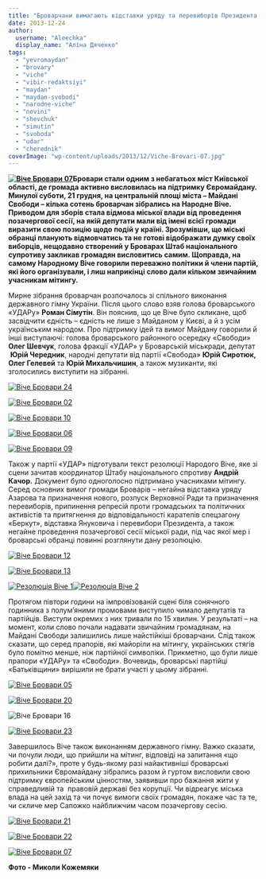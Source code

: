 ```yaml
---
title: "Броварчани вимагають відставки уряду та перевиборів Президента і парламенту"
date: 2013-12-24
author: 
  username: "Aleechka"
  display_name: "Аліна Дяченко"
tags: 
  - "yevromaydan"
  - "brovary"
  - "viche"
  - "vibir-redaktsiyi"
  - "maydan"
  - "maydan-svobodi"
  - "narodne-viche"
  - "novini"
  - "shevchuk"
  - "simutin"
  - "svoboda"
  - "udar"
  - "cherednik"
coverImage: "wp-content/uploads/2013/12/Viche-Brovari-07.jpg"
---
```


**[![Віче Бровари 07](https://mpz.brovary.org/wp-content/uploads/2013/12/Viche-Brovari-07.jpg)](https://mpz.brovary.org/wp-content/uploads/2013/12/Viche-Brovari-07.jpg)Бровари стали одним з небагатьох міст Київської області, де громада активно висловилась на підтримку Євромайдану. Минулої суботи, 21 грудня, на центральній площі міста – Майдані Свободи – кілька сотень броварчан зібрались на Народне Віче. Приводом для зборів стала відмова міської влади від проведення позачергової сесії, на якій депутати мали від імені всієї громади виразити свою позицію щодо подій у країні. Зрозумівши, що міські обранці планують відмовчатись та не готові відображати думку своїх виборців, нещодавно створений у Броварах Штаб національного супротиву закликав громадян висловитись самим. Щоправда, на самому Народному Віче говорили переважно політики й члени партій, які його організували, і лиш наприкінці слово дали кільком звичайним учасникам мітингу.**

Мирне зібрання броварчан розпочалось зі спільного виконання державного гімну України. Після цього слово взяв голова броварського «УДАРу» **Роман Сімутін**. Він пояснив, що це Віче було скликане, щоб засвідчити єдність – єдність не лише з Майданом у Києві, а й з усім українським народом. Про підтримку ідей та вимог Майдану говорили й інші виступаючі: голова броварського районного осередку «Свободи» **Олег Шевчук**, голова фракції «УДАР» у Броварській міськради, депутат  **Юрій Чередник**, народні депутати від партії «Свобода» **Юрій Сиротюк, Олег Гелевей** та **Юрій Михальчишин**, а також музиканти, які зголосились виступити на зібранні.

[![Віче Бровари 24](https://mpz.brovary.org/wp-content/uploads/2013/12/Viche-Brovari-24.jpg)](https://mpz.brovary.org/wp-content/uploads/2013/12/Viche-Brovari-24.jpg)

[![Віче Бровари 02](https://mpz.brovary.org/wp-content/uploads/2013/12/Viche-Brovari-02.jpg)](https://mpz.brovary.org/wp-content/uploads/2013/12/Viche-Brovari-02.jpg)

[![Віче Бровари 10](https://mpz.brovary.org/wp-content/uploads/2013/12/Viche-Brovari-10.jpg)](https://mpz.brovary.org/wp-content/uploads/2013/12/Viche-Brovari-10.jpg)

[![Віче Бровари 06](https://mpz.brovary.org/wp-content/uploads/2013/12/Viche-Brovari-06.jpg)](https://mpz.brovary.org/wp-content/uploads/2013/12/Viche-Brovari-06.jpg)

[![Віче Бровари 09](https://mpz.brovary.org/wp-content/uploads/2013/12/Viche-Brovari-09.jpg)](https://mpz.brovary.org/wp-content/uploads/2013/12/Viche-Brovari-09.jpg)

Також у партії «УДАР» підготували текст резолюції Народого Віче, яке зі сцени зачитав координатор Штабу національного спротиву **Андрій Качор.** Документ було одноголосно підтримано учасниками мітингу. Серед основних вимог громади Броварів – негайна відставка уряду Азарова та призначення нового, розпуск Верховної Ради та призначення перевиборів, припинення репресій проти громадських та політичних активістів та притягнення до відповідальності карателів спецзагону «Беркут», відставка Януковича і перевибори Президента, а також негайне проведення позачергової сесії міської ради, під час якої мер і броварські обранці повинні розглянути дану резолюцію.

[![Віче Бровари 12](https://mpz.brovary.org/wp-content/uploads/2013/12/Viche-Brovari-12.jpg)](https://mpz.brovary.org/wp-content/uploads/2013/12/Viche-Brovari-12.jpg)

[![Віче Бровари 13](https://mpz.brovary.org/wp-content/uploads/2013/12/Viche-Brovari-13.jpg)](https://mpz.brovary.org/wp-content/uploads/2013/12/Viche-Brovari-13.jpg)

[![Резолюція Віче 1](https://mpz.brovary.org/wp-content/uploads/2013/12/Rezolyutsiya-Viche-1.jpg)](https://mpz.brovary.org/wp-content/uploads/2013/12/Rezolyutsiya-Viche-1.jpg)[![Резолюція Віче 2](https://mpz.brovary.org/wp-content/uploads/2013/12/Rezolyutsiya-Viche-2.jpg)](https://mpz.brovary.org/wp-content/uploads/2013/12/Rezolyutsiya-Viche-2.jpg)

Протягом півтори години на імпровізованій сцені біля сонячного годинника з полум’яними промовами виступило чимало депутатів та партійців. Виступи окремих з них тривали по 15 хвилин. У результаті – на момент, коли слово почали надавати звичайним громадянам, на Майдані Свободи залишились лише найстійкіші броварчани. Слід також сказати, що серед прапорів, які майоріли на мітингу, українських стягів було помітно менше, ніж партійної символіки. Прикметно, що були лише прапори «УДАРу» та «Свободи». Вочевидь, броварські партійці «Батьківщини» вирішили не брати участі у цьому зібранні.

[![Віче Бровари 05](https://mpz.brovary.org/wp-content/uploads/2013/12/Viche-Brovari-05.jpg)](https://mpz.brovary.org/wp-content/uploads/2013/12/Viche-Brovari-05.jpg)

[![Віче Бровари 20](https://mpz.brovary.org/wp-content/uploads/2013/12/Viche-Brovari-20.jpg)](https://mpz.brovary.org/wp-content/uploads/2013/12/Viche-Brovari-20.jpg)

![Віче Бровари 16](https://mpz.brovary.org/wp-content/uploads/2013/12/Viche-Brovari-16.jpg)

[![Віче Бровари 23](https://mpz.brovary.org/wp-content/uploads/2013/12/Viche-Brovari-23.jpg)](https://mpz.brovary.org/wp-content/uploads/2013/12/Viche-Brovari-23.jpg)

Завершилось Віче також виконанням державного гімну. Важко сказати, чи почули люди, що прийшли на мітинг, відповіді на запитання «що робити далі?», проте у будь-якому разі найактивніші броварські прихильники Євромайдану зібрались разом й гуртом висловили свою підтримку європейським цінностям, заявивши про бажання жити у справедливій та  правовій державі без корупції. Чи відреагує міська влада на цей захід та чи почує вимоги своїх громадян, покаже час та те, чи скличе мер Сапожко найближчим часом позачергову сесію.

[![Віче Бровари 21](https://mpz.brovary.org/wp-content/uploads/2013/12/Viche-Brovari-21.jpg)](https://mpz.brovary.org/wp-content/uploads/2013/12/Viche-Brovari-21.jpg)

[![Віче Бровари 22](https://mpz.brovary.org/wp-content/uploads/2013/12/Viche-Brovari-22.jpg)](https://mpz.brovary.org/wp-content/uploads/2013/12/Viche-Brovari-22.jpg)

[![Віче Бровари 07](https://mpz.brovary.org/wp-content/uploads/2013/12/Viche-Brovari-07.jpg)](https://mpz.brovary.org/wp-content/uploads/2013/12/Viche-Brovari-07.jpg)

**Фото - Миколи Кожемяки**
